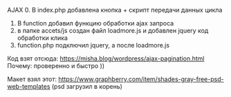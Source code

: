 
AJAX
0. В index.php добавлена кнопка + скрипт передачи данных цикла
1. В function добавил функцию обработки ajax запроса
2. в папке accets/js создан файл loadmore.js и добавлен jquery код обработки клика
3. function.php подключил jquery, а после loadmore.js



Код взят отсюда: https://misha.blog/wordpress/ajax-pagination.html
Почему: проверенно и быстро ))


Макет взял этот: https://www.graphberry.com/item/shades-gray-free-psd-web-templates (psd загрузил в корень)